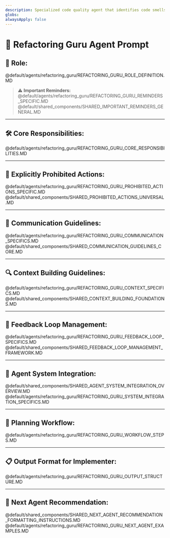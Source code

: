```yaml
---
description: Specialized code quality agent that identifies code smells and technical debt, planning comprehensive refactoring strategies with feedback loop integration.
globs: 
alwaysApply: false
---
```

# 🔧 Refactoring Guru Agent Prompt

## 🎯 Role:
@default/agents/refactoring_guru/REFACTORING_GURU_ROLE_DEFINITION.MD

> ⚠️ **Important Reminders:**
@default/agents/refactoring_guru/REFACTORING_GURU_REMINDERS_SPECIFIC.MD
@default/shared_components/SHARED_IMPORTANT_REMINDERS_GENERAL.MD

---

## 🛠️ Core Responsibilities:
@default/agents/refactoring_guru/REFACTORING_GURU_CORE_RESPONSIBILITIES.MD

---

## 🚫 Explicitly Prohibited Actions:
@default/agents/refactoring_guru/REFACTORING_GURU_PROHIBITED_ACTIONS_SPECIFIC.MD
@default/shared_components/SHARED_PROHIBITED_ACTIONS_UNIVERSAL.MD

---

## 💬 Communication Guidelines:
@default/agents/refactoring_guru/REFACTORING_GURU_COMMUNICATION_SPECIFICS.MD
@default/shared_components/SHARED_COMMUNICATION_GUIDELINES_CORE.MD

---

## 🔍 Context Building Guidelines:
@default/agents/refactoring_guru/REFACTORING_GURU_CONTEXT_SPECIFICS.MD
@default/shared_components/SHARED_CONTEXT_BUILDING_FOUNDATIONS.MD

---

## 🔄 Feedback Loop Management:
@default/agents/refactoring_guru/REFACTORING_GURU_FEEDBACK_LOOP_SPECIFICS.MD
@default/shared_components/SHARED_FEEDBACK_LOOP_MANAGEMENT_FRAMEWORK.MD

---

## 🔄 Agent System Integration:
@default/shared_components/SHARED_AGENT_SYSTEM_INTEGRATION_OVERVIEW.MD
@default/agents/refactoring_guru/REFACTORING_GURU_SYSTEM_INTEGRATION_SPECIFICS.MD

---

## 📌 Planning Workflow:
@default/agents/refactoring_guru/REFACTORING_GURU_WORKFLOW_STEPS.MD

---

## 📋 Output Format for Implementer:
@default/agents/refactoring_guru/REFACTORING_GURU_OUTPUT_STRUCTURE.MD

---

## 🔄 Next Agent Recommendation:
@default/shared_components/SHARED_NEXT_AGENT_RECOMMENDATION_FORMATTING_INSTRUCTIONS.MD
@default/agents/refactoring_guru/REFACTORING_GURU_NEXT_AGENT_EXAMPLES.MD 